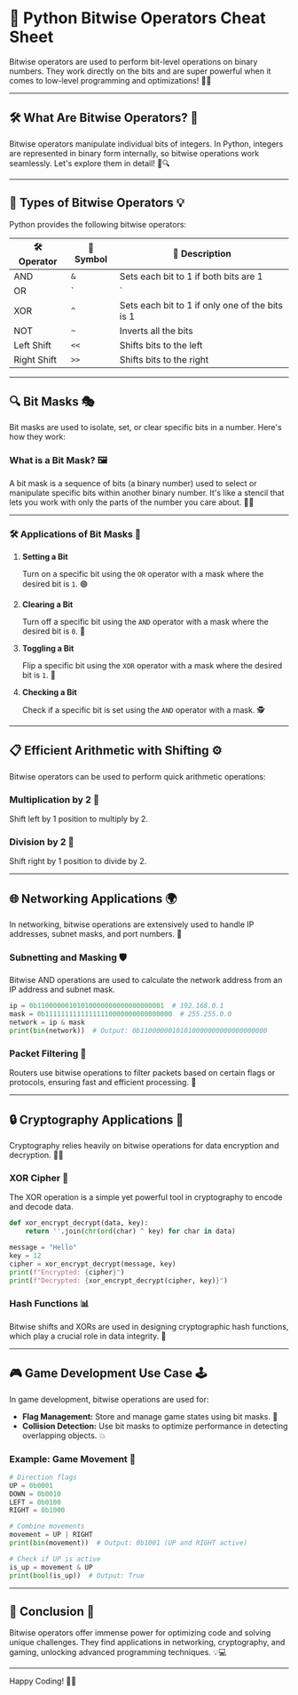 # 🧮 Python Bitwise Operators Cheat Sheet

Bitwise operators are used to perform bit-level operations on binary numbers. They work directly on the bits and are super powerful when it comes to low-level programming and optimizations! 🌟✨

---

## 🛠️ What Are Bitwise Operators? 🤔

Bitwise operators manipulate individual bits of integers. In Python, integers are represented in binary form internally, so bitwise operations work seamlessly. Let's explore them in detail! 🧩🔍

---

## 🧠 Types of Bitwise Operators 💡

Python provides the following bitwise operators:

| 🛠️ Operator | 🔣 Symbol | 📖 Description                   |
|-------------|-----------|-----------------------------------|
| AND         | `&`       | Sets each bit to 1 if both bits are 1 |
| OR          | `|`       | Sets each bit to 1 if one of the bits is 1 |
| XOR         | `^`       | Sets each bit to 1 if only one of the bits is 1 |
| NOT         | `~`       | Inverts all the bits          |
| Left Shift  | `<<`      | Shifts bits to the left       |
| Right Shift | `>>`      | Shifts bits to the right      |

---

## 🔍 Bit Masks 🎭

Bit masks are used to isolate, set, or clear specific bits in a number. Here's how they work:

### **What is a Bit Mask?** 🖼️

A bit mask is a sequence of bits (a binary number) used to select or manipulate specific bits within another binary number. It's like a stencil that lets you work with only the parts of the number you care about. 🎨✨

---

### 🛠 Applications of Bit Masks 🔧

1. **Setting a Bit**

   Turn on a specific bit using the `OR` operator with a mask where the desired bit is `1`. 🟢

2. **Clearing a Bit**

   Turn off a specific bit using the `AND` operator with a mask where the desired bit is `0`. 🔴

3. **Toggling a Bit**

   Flip a specific bit using the `XOR` operator with a mask where the desired bit is `1`. 🔄

4. **Checking a Bit**

   Check if a specific bit is set using the `AND` operator with a mask. 🕵️

---

## 📋 Efficient Arithmetic with Shifting ⚙️

Bitwise operators can be used to perform quick arithmetic operations:

### Multiplication by 2 🔢
Shift left by 1 position to multiply by 2.

### Division by 2 🧮
Shift right by 1 position to divide by 2.

---

## 🌐 Networking Applications 🌍

In networking, bitwise operations are extensively used to handle IP addresses, subnet masks, and port numbers. 📡

### **Subnetting and Masking** 🛡️
Bitwise AND operations are used to calculate the network address from an IP address and subnet mask.

```python
ip = 0b11000000101010000000000000000001  # 192.168.0.1
mask = 0b11111111111111110000000000000000  # 255.255.0.0
network = ip & mask
print(bin(network))  # Output: 0b11000000101010000000000000000000
```

### **Packet Filtering** 📨
Routers use bitwise operations to filter packets based on certain flags or protocols, ensuring fast and efficient processing. 🚀

---

## 🔒 Cryptography Applications 🔐

Cryptography relies heavily on bitwise operations for data encryption and decryption. 🔑✨

### **XOR Cipher** 🔄
The XOR operation is a simple yet powerful tool in cryptography to encode and decode data.

```python
def xor_encrypt_decrypt(data, key):
    return ''.join(chr(ord(char) ^ key) for char in data)

message = "Hello"
key = 12
cipher = xor_encrypt_decrypt(message, key)
print(f"Encrypted: {cipher}")
print(f"Decrypted: {xor_encrypt_decrypt(cipher, key)}")
```

### **Hash Functions** 📊
Bitwise shifts and XORs are used in designing cryptographic hash functions, which play a crucial role in data integrity. 📜

---

## 🎮 Game Development Use Case 🕹️

In game development, bitwise operations are used for:

- **Flag Management:** Store and manage game states using bit masks. 🚩
- **Collision Detection:** Use bit masks to optimize performance in detecting overlapping objects. 💥

### Example: Game Movement 🎯

```python
# Direction flags
UP = 0b0001
DOWN = 0b0010
LEFT = 0b0100
RIGHT = 0b1000

# Combine movements
movement = UP | RIGHT
print(bin(movement))  # Output: 0b1001 (UP and RIGHT active)

# Check if UP is active
is_up = movement & UP
print(bool(is_up))  # Output: True
```

---

## 🚀 Conclusion 🌌

Bitwise operators offer immense power for optimizing code and solving unique challenges. They find applications in networking, cryptography, and gaming, unlocking advanced programming techniques. 💡💻

---

Happy Coding! 🎉😄
